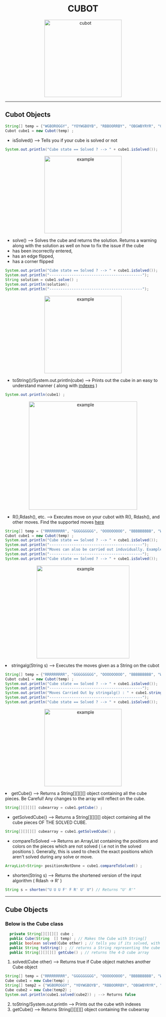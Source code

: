 
<h1 align="center">CUBOT</h1>

<p align="center">
  <img width="250" src="https://cdn.discordapp.com/attachments/812010624301269012/846043080104607744/output-onlinepngtools.png" alt="cubot">
</p>


<hr> 

## Cubot Objects


```java
String[] temp = {"WGBOROGGY", "YOYWGBOYB", "RBBOORRBY", "OBGWBYRYR", "GRWRGYWGB", "OWWWYROGG"};
Cubot cube1 = new Cubot(temp) ; 
```
* isSolved() --> Tells you if your cube is solved or not 

```java
System.out.println("Cube state == Solved ? --> " + cube1.isSolved());
```
 <p align="center">
  <img width="250" src="https://user-images.githubusercontent.com/75845563/119397066-4bd11300-bcf3-11eb-8a7b-feee3a81b287.png" alt="example">
</p>

* solve() --> Solves the cube and returns the solution. 
Returns a warning along with the solution as well on how to fix the issue if the cube 
* has been incorrectly entered, 
* has an edge flipped,
* has a corner flipped 


```java
System.out.println("Cube state == Solved ? --> " + cube1.isSolved());
System.out.println("------------------------------------------");
String solution = cube1.solve() ;
System.out.println(solution);
System.out.println("------------------------------------------");
```
 <p align="center">
  <img width="250" src="https://user-images.githubusercontent.com/75845563/119396729-e0874100-bcf2-11eb-8ac0-e6a943983f11.png" alt="example">
</p>

* toString()/System.out.println(cube) --> Prints out the cube in an easy to understand manner ( along with [indexes](https://eli.thegreenplace.net/images/2015/row-major-3D.png) ) 

```java
System.out.println(cube1) ; 
```

<p align="center">
  <img width="350" src="https://user-images.githubusercontent.com/75845563/119397820-4e803800-bcf4-11eb-9eb1-c156694a7613.png" alt="example">
</p>

* R(),Rdash(), etc. --> Executes move on your cubot with R(), Rdash(), and other moves. Find the supported moves [here](https://github.com/AkshathRaghav/cubot/blob/main/moves.md)

```java
String[] temp = {"RRRRRRRRR", "GGGGGGGGG", "OOOOOOOOO", "BBBBBBBBB", "WWWWWWWWW", "YYYYYYYYY"};
Cubot cube1 = new Cubot(temp) ;
System.out.println("Cube state == Solved ? --> " + cube1.isSolved());
System.out.println("------------------------------------------");
System.out.println("Moves can also be carried out induvidually. Example move : " + cube1.R());
System.out.println("------------------------------------------");
System.out.println("Cube state == Solved ? --> " + cube1.isSolved());
```

<p align="center">
  <img width="300" src="https://user-images.githubusercontent.com/75845563/119398164-ccdcda00-bcf4-11eb-9e2b-94de573443c5.png" alt="example">
</p

* stringalg(String s) --> Executes the moves given as a String on the cubot 

```java
String[] temp = {"RRRRRRRRR", "GGGGGGGGG", "OOOOOOOOO", "BBBBBBBBB", "WWWWWWWWW", "YYYYYYYYY"};
Cubot cube1 = new Cubot(temp) ;
System.out.println("Cube state == Solved ? --> " + cube1.isSolved());
System.out.println("------------------------------------------");
System.out.println("Moves Carried Out by stringalg() : " + cube1.stringalg("R U R' U'") );
System.out.println("------------------------------------------");
System.out.println("Cube state == Solved ? --> " + cube1.isSolved());
```

 <p align="center">
  <img width="250" src="https://user-images.githubusercontent.com/75845563/119398424-26dd9f80-bcf5-11eb-9f67-003c5815635b.png" alt="example">
</p

* getCube() --> Returns a String[][][][] object containing all the cube pieces. Be Careful! Any changes to the array will reflect on the cube. 

```java
String[][][][] cubearray = cube1.getCube() ; 
```

* getSolvedCube() --> Returns a String[][][][] object containing all the cube pieces OF THE SOLVED CUBE. 

```java
String[][][][] cubearray = cube1.getSolvedCube() ; 
```

* compareToSolved --> Returns an ArrayList containing the positions and colors on the pieces which are not solved ( i.e not in the solved positions ). Generally, this is used to check the exact positions which aren't solved during any solve or move. 

```java
ArrayList<String> positionsNotDone = cube1.compareToSolved() ; 
```

* shorten(String s) --> Returns the shortened version of the input algorithm ( Rdash -> R' ) 

```java 
String s = shorten("U U U F' F R' U' U") // Returns "U' R'" 
```
<hr> 


## Cube Objects

### Below is the Cube class 

```java 
  private String[][][][] cube ; 
  public Cube(String  [] temp) ; // Makes the Cube with String[]    
  public boolean solved(Cube other) ; // tells you if its solved, with respect to another cube ( play around with it ;) )
  public String toString() ; // returns a String representing the cube
  public String[][][][] getCube() ; // returns the 4-D cube array
```

1. solved(Cube other) --> Returns true if Cube object matches another Cube object 

```java
String[] temp = {"RRRRRRRRR", "GGGGGGGGG", "OOOOOOOOO", "BBBBBBBBB", "WWWWWWWWW", "YYYYYYYYY"};
Cube cube1 = new Cube(temp) ;
String[] temp2 = {"WGBOROGGY", "YOYWGBOYB", "RBBOORRBY", "OBGWBYRYR", "GRWRGYWGB", "OWWWYROGG"};
Cube cube2 = new Cube(temp2) ; 
System.out.println(cube1.solved(cube2)) ; --> Returns false
```

2. toString/System.out.println --> Prints out the cube wtih indexes 
3. getCube() --> Returns String[][][][] object containing the cubearray 
